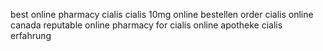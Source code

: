 best online pharmacy cialis cialis 10mg online bestellen order 
cialis online canada reputable online pharmacy for cialis online apotheke cialis erfahrung